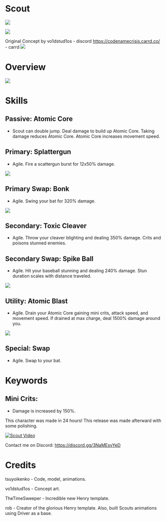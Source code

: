 # Scout

[![](https://i.postimg.cc/qRX8gj2q/Screenshot-2024-05-01-002255.png)]()

[![](https://i.postimg.cc/g2nq4ybt/icon.png)]()

Original Concept by vo1dstud1os - discord https://codenamecrisis.carrd.co/ - carrd
[![](https://i.postimg.cc/TPcwDSNz/scoutconcept.png)]()

# Overview

[![](https://i.postimg.cc/7LXH6zfD/Abyssal-Wars.png)]()

# Skills

## Passive: **Atomic Core**

- Scout can double jump. Deal damage to build up Atomic Core. Taking damage reduces Atomic Core. Atomic Core increases movement speed.

## Primary: **Splattergun**

- Agile. Fire a scattergun burst for 12x50% damage.

[![](https://i.postimg.cc/x8VgkXkj/Scout-Shotgun.gif)]()

## Primary Swap: **Bonk**

- Agile. Swing your bat for 320% damage.

[![](https://i.postimg.cc/VsTmh1xf/Scout-Swapandbat.gif)]()

## Secondary: **Toxic Cleaver**

- Agile. Throw your cleaver blighting and dealing 350% damage. Crits and poisons stunned enemies.

## Secondary Swap: **Spike Ball**

- Agile. Hit your baseball stunning and dealing 240% damage. Stun duration scales with distance traveled.

[![](https://i.postimg.cc/XqYQbTt4/Scout-Ball-Cleaver.gif)]()

## Utility: **Atomic Blast**

- Agile. Drain your Atomic Core gaining mini crits, attack speed, and movement speed. If drained at max charge, deal 1500% damage around you.

[![](https://i.postimg.cc/bNtpcWPQ/Scout-Atomic-Minicrits.gif)]()

## Special: **Swap**

- Agile. Swap to your bat.

# Keywords

## **Mini Crits**:

- Damage is increased by 150%.

This character was made in 24 hours! This release was made afterward with some polishing.

[![Scout Video](https://img.youtube.com/vi/-vVGdieXHz8/0.jpg)](https://www.youtube.com/watch?v=-vVGdieXHz8)

Contact me on Discord: https://discord.gg/3NaMEsvYeD

# Credits

tsuyoikenko - Code, model, animations.

vo1dstud1os - Concept art.

TheTimeSweeper - Incredible new Henry template.

rob - Creator of the glorious Henry template. Also, built Scouts animations using Driver as a base.